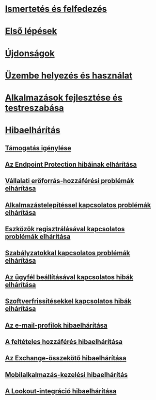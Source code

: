 # [Ismertetés és felfedezés](/intune/understand-explore/introduction-to-microsoft-intune)
# [Első lépések](/intune/get-started/what-to-know-before-you-start-microsoft-intune)
# [Újdonságok](/intune/whats-new/whats-new-in-microsoft-intune)
<!-- # [Plan and Design](/intune/plan-design/ways-to-do-enterprise-mobility) -->
# [Üzembe helyezés és használat](/intune/deploy-use/overview-of-device-and-app-lifecycles-in-microsoft-intune)
# [Alkalmazások fejlesztése és testreszabása](/intune/develop/intune-app-sdk)

# [Hibaelhárítás](general-troubleshooting-tips-for-microsoft-intune.md)
## [Támogatás igénylése](how-to-get-support-for-microsoft-intune.md)
## [Az Endpoint Protection hibáinak elhárítása](Troubleshoot-Endpoint-Protection-in-microsoft-intune.md)
## [Vállalati erőforrás-hozzáférési problémák elhárítása](Troubleshoot-company-resource-access-problems-with-microsoft-intune.md)
## [Alkalmazástelepítéssel kapcsolatos problémák elhárítása](Troubleshoot-app-deployment-problems-in-microsoft-intune.md)
## [Eszközök regisztrálásával kapcsolatos problémák elhárítása](troubleshoot-device-enrollment-in-intune.md)
## [Szabályzatokkal kapcsolatos problémák elhárítása](Troubleshoot-policies-in-microsoft-intune.md)
## [Az ügyfél beállításával kapcsolatos hibák elhárítása](Troubleshoot-client-setup-in-microsoft-intune.md)
## [Szoftverfrissítésekkel kapcsolatos hibák elhárítása](Troubleshoot-software-updates-in-microsoft-intune.md)
## [Az e-mail-profilok hibaelhárítása](Troubleshoot-email-profiles-in-microsoft-intune.md)
## [A feltételes hozzáférés hibaelhárítása](troubleshoot-conditional-access.md)
## [Az Exchange-összekötő hibaelhárítása](troubleshoot-exchange-connector.md)

## [Mobilalkalmazás-kezelési hibaelhárítás](troubleshoot-mam.md)

## [A Lookout-integráció hibaelhárítása](troubleshooting-lookout-integration.md)


<!--HONumber=Sep16_HO5-->


